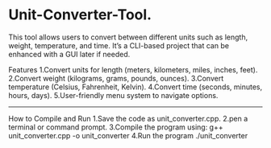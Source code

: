 # Unit-Converter-Tool.

This tool allows users to convert between different units such as length, weight, temperature, and time. It’s a CLI-based project that can be enhanced with a GUI later if needed.

Features
1.Convert units for length (meters, kilometers, miles, inches, feet).
2.Convert weight (kilograms, grams, pounds, ounces).
3.Convert temperature (Celsius, Fahrenheit, Kelvin).
4.Convert time (seconds, minutes, hours, days).
5.User-friendly menu system to navigate options.
___________________________________________________________________________________________________________________________________________________________________________________________

How to Compile and Run
1.Save the code as unit_converter.cpp.
2.pen a terminal or command prompt.
3.Compile the program using:
   g++ unit_converter.cpp -o unit_converter
4.Run the program
    ./unit_converter

